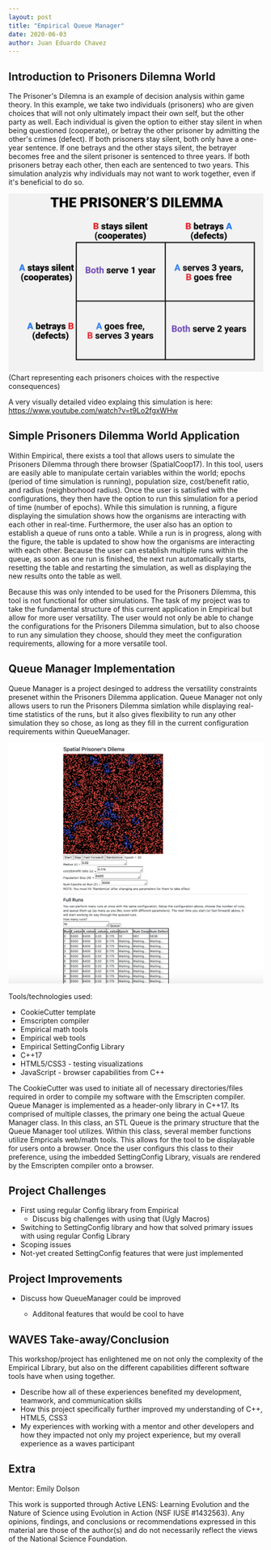 ```yaml
---
layout: post
title: "Empirical Queue Manager"
date: 2020-06-03
author: Juan Eduardo Chavez
---
```


## Introduction to Prisoners Dilemna World

The Prisoner's Dilemna is an example of decision analysis within game theory. In this example, we take two individuals (prisoners) who are given choices that will not only ultimately impact their own self, but the other party as well. Each individual is given the option to either stay silent in when being questioned (cooperate), or betray the other prisoner by admitting the other's crimes (defect). If both prisoners stay silent, both only have a one-year sentence. If one betrays and the other stays silent, the betrayer becomes free and the silent prisoner is sentenced to three years. If both prisoners betray each other, then each are sentenced to two years. This simulation analyzis why individuals may not want to work together, even if it's beneficial to do so.

![PD Choice Image](/assets/chavez-ju/PDDecisionChart.png "PrisonerChart")
(Chart representing each prisoners choices with the respective consequences)

A very visually detailed video explaing this simulation is here:
https://www.youtube.com/watch?v=t9Lo2fgxWHw

## Simple Prisoners Dilemma World Application

Within Empirical, there exists a tool that allows users to simulate the Prisoners Dilemma through there browser (SpatialCoop17). In this tool, users are easily able to manipulate certain variables within the world; epochs (period of time simulation is running), population size, cost/benefit ratio, and radius (neighborhood radius). Once the user is satisfied with the configurations, they then have the option to run this simulation for a period of time (number of epochs). While this simulation is running, a figure displaying the simulation shows how the organisms are interacting with each other in real-time. Furthermore, the user also has an option to establish a queue of runs onto a table. While a run is in progress, along with the figure, the table is updated to show how the organisms are interacting with each other. Because the user can establish multiple runs within the queue, as soon as one run is finished, the next run automatically starts, resetting the table and restarting the simulation, as well as displaying the new results onto the table as well.

Because this was only intended to be used for the Prisoners Dilemma, this tool is not functional for other simulations. The task of my project was to take the fundamental structure of this current application in Empirical but allow for more user versatility. The user would not only be able to change the configurations for the Prisoners Dilemma simulation, but to also choose to run any simulation they choose, should they meet the configuration requirements, allowing for a more versatile tool.

## Queue Manager Implementation

Queue Manager is a project desinged to address the versatility constraints presenet within the Prisoners Dilemma application. Queue Manager not only allows users to run the Prisoners Dilemma simlation while displaying real-time statistics of the runs, but it also gives flexibility to run any other simulation they so chose, as long as they fill in the current configuration requirements within QueueManager.

![PD World Image](/assets/chavez-ju/PDWorldGraph.png "PDWorld")

Tools/technologies used:

- CookieCutter template
- Emscripten compiler
- Empirical math tools
- Empirical web tools
- Empirical SettingConfig Library
- C++17
- HTML5/CSS3 - testing visualizations
- JavaScript - browser capabilities from C++

The CookieCutter was used to initiate all of necessary directories/files required in order to compile my software with the Emscripten compiler. Queue Manager is implemented as a header-only library in C++17. Its comprised of multiple classes, the primary one being the actual Queue Manager class. In this class, an STL Queue is the primary structure that the Queue Manager tool utilizes. Within this class, several member functions utilize Empricals web/math tools. This allows for the tool to be displayable for users onto a browser. Once the user configurs this class to their preference, using the imbedded SettingConfig Library, visuals are rendered by the Emscripten compiler onto a browser.

## Project Challenges

- First using regular Config library from Empirical
  - Discuss big challenges with using that (Ugly Macros)
- Switching to SettingConfig library and how that solved primary issues with using regular Config Library
- Scoping issues
- Not-yet created SettingConfig features that were just implemented

## Project Improvements

- Discuss how QueueManager could be improved

  - Additonal features that would be cool to have

## WAVES Take-away/Conclusion

This workshop/project has enlightened me on not only the complexity of the Empirical Library, but also on the different capabilities different software tools have when using together.

- Describe how all of these experiences benefited my development, teamwork, and communication skills
- How this project specifically further improved my understanding of C++, HTML5, CSS3
- My experiences with working with a mentor and other developers and how they impacted not only my project experience, but my overall experience as a waves participant

## Extra

Mentor: Emily Dolson

This work is supported through Active LENS: Learning Evolution and the Nature of Science using Evolution in Action (NSF IUSE #1432563). Any opinions, findings, and conclusions or recommendations expressed in this material are those of the author(s) and do not necessarily reflect the views of the National Science Foundation.
